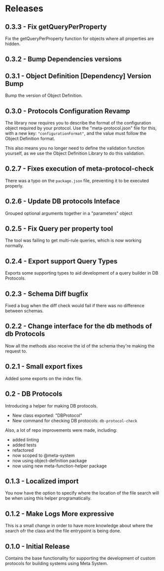# Releases
## 0.3.3 - Fix getQueryPerProperty 
Fix the getQueryPerProperty function for objects where all properties are hidden.

## 0.3.2 - Bump Dependencies versions

## 0.3.1 - Object Definition [Dependency] Version Bump
Bump the version of Object Definition.

## 0.3.0 - Protocols Configuration Revamp
The library now requires you to describe the format of the configuration object required by your protocol. Use the "meta-protocol.json" file for this, with a new key: `"configurationFormat"`, and the value must follow the Object Definition format.

This also means you no longer need to define the validation function yourself, as we use the Object Definition Library to do this validation.

## 0.2.7 - Fixes execution of meta-protocol-check
There was a typo on the `package.json` file, preventing it to be executed properly.
## 0.2.6 - Update DB protocols Inteface
Grouped optional arguments together in a "parameters" object
## 0.2.5 - Fix Query per property tool
The tool was failing to get multi-rule queries, which is now working normally.
## 0.2.4 - Export support Query Types
Exports some supporting types to aid development of a query builder in DB Protocols.
## 0.2.3 - Schema Diff bugfix
Fixed a bug when the diff check would fail if there was no difference between schemas.
## 0.2.2 - Change interface for the db methods of db Protocols
Now all the methods also receive the id of the schema they're making the request to.

## 0.2.1 - Small export fixes
Added some exports on the index file.

## 0.2 - DB Protocols
Introducing a helper for making DB protocols.
- New class exported: "DBProtocol"
- New command for checking DB protocols: `db-protocol-check`

Also, a lot of repo improvements were made, including:
- added linting
- added tests
- refactored
- now scoped to @meta-system
- now using object-definition package
- now using new meta-function-helper package

## 0.1.3 - Localized import
You now have the option to specify where the location of the file search will be when using this helper programatically.

## 0.1.2 - Make Logs More expressive
This is a small change in order to have more knowledge about where the search ofr the class and the file entrypoint is being done.

## 0.1.0 - Initial Release
Contains the base functionality for supporting the development of custom protocols for building systems using Meta System.